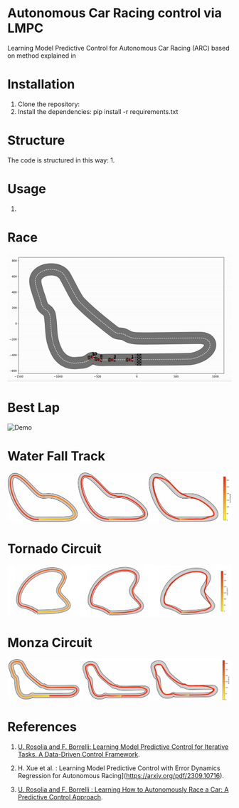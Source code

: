 # Autonomous Car Racing control via LMPC
Learning Model Predictive Control for Autonomous Car Racing (ARC) based on method explained in

# Installation
1. Clone the repository: 
2. Install the dependencies: pip install -r requirements.txt

# Structure 
The code is structured in this way:
1.

# Usage
1. 

# Race
![Demo](gif_images/gif_race.gif)

# Best Lap
![Demo](gif_images/lap_gif.gif)

# Water Fall Track
![Alt Text](gif_images/track1traj.png)

# Tornado Circuit
![Alt Text](gif_images/track2traj.png)

# Monza Circuit
![Alt Text](gif_images/track3traj.png)

# References
1. [U. Rosolia and F. Borrelli: Learning Model Predictive Control for Iterative
Tasks. A Data-Driven Control Framework](https://ieeexplore.ieee.org/stamp/stamp.jsp?tp=&arnumber=8039204).

2. H. Xue et al. : Learning Model Predictive Control with Error Dynamics Regression for Autonomous Racing](https://arxiv.org/pdf/2309.10716).

3.  [U. Rosolia and F. Borrelli : Learning How to Autonomously Race a Car: A Predictive Control Approach](https://ieeexplore.ieee.org/stamp/stamp.jsp?tp=&arnumber=8896988).




